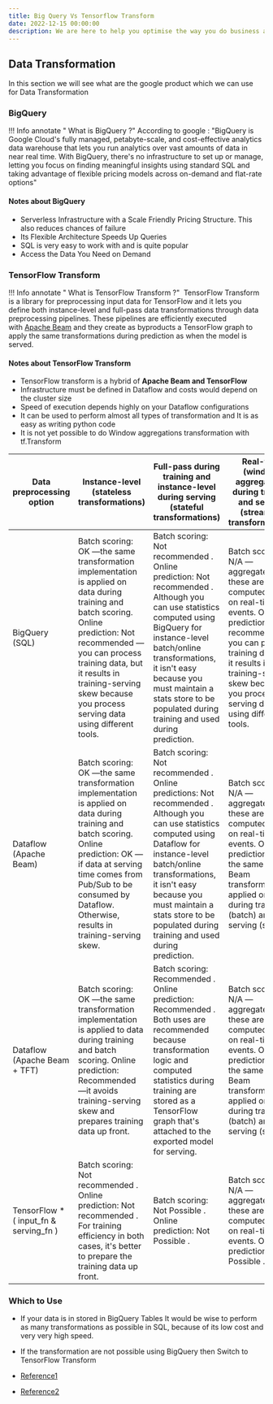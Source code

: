 ```yaml
---
title: Big Query Vs Tensorflow Transform
date: 2022-12-15 00:00:00
description: We are here to help you optimise the way you do business and scale your business to the globe using Quality Data, Machine Learning and Automation.
---
```

## Data Transformation 

In this section we will see what are the google product which we can use for Data Transformation

### BigQuery
!!! Info annotate " What is BigQuery ?" 
	According to google : "BigQuery is Google Cloud's fully managed, petabyte-scale, and cost-effective analytics data warehouse that lets you run analytics over vast amounts of data in near real time. With BigQuery, there's no infrastructure to set up or manage, letting you focus on finding meaningful insights using standard SQL and taking advantage of flexible pricing models across on-demand and flat-rate options"

#### Notes about BigQuery
- Serverless Infrastructure with a Scale Friendly Pricing Structure. This also reduces chances of failure
- Its Flexible Architecture Speeds Up Queries
- SQL is very easy to work with and is quite popular
- Access the Data You Need on Demand

### TensorFlow Transform
!!! Info annotate " What is TensorFlow Transform ?"
	 TensorFlow Transform is a library for preprocessing input data for TensorFlow and it lets you define both instance-level and full-pass data transformations through data preprocessing pipelines. These pipelines are efficiently executed with [Apache Beam](https://beam.apache.org/) and they create as byproducts a TensorFlow graph to apply the same transformations during prediction as when the model is served.

#### Notes about TensorFlow Transform
- TensorFlow transform is a hybrid of **Apache Beam and TensorFlow**
- Infrastructure must be defined in Dataflow and costs would depend on the cluster size 
- Speed of execution depends highly on your Dataflow configurations 
- It can be used to perform almost all types of transformation and It is as easy as writing python code
- It is not yet possible to do Window aggregations transformation with tf.Transform

| Data preprocessing option              | Instance-level (stateless transformations)                                                                                                                                                                                                                                                        | Full-pass during training and instance-level during serving    (stateful transformations)                                                                                                                                                                                                                        | Real-time (window) aggregations during training and serving (streaming    transformations)                                                                                                                                                                          |
|----------------------------------------|---------------------------------------------------------------------------------------------------------------------------------------------------------------------------------------------------------------------------------------------------------------------------------------------------|------------------------------------------------------------------------------------------------------------------------------------------------------------------------------------------------------------------------------------------------------------------------------------------------------------------|---------------------------------------------------------------------------------------------------------------------------------------------------------------------------------------------------------------------------------------------------------------------|
| BigQuery (SQL)                         | Batch scoring: OK —the same transformation implementation is      applied on data during training and batch scoring. Online prediction: Not recommended —you can process training data,      but it results in training-serving skew because you process serving data      using different tools. | Batch scoring: Not recommended . Online prediction: Not recommended . Although you can use statistics computed using BigQuery      for instance-level batch/online transformations, it isn't easy because      you must maintain a stats store to be populated during training and      used during prediction.  | Batch scoring: N/A —aggregates like these are computed based on      real-time events. Online prediction: Not recommended —you can process training data,      but it results in training-serving skew because you process serving data      using different tools. |
| Dataflow (Apache Beam)                 | Batch scoring: OK —the same transformation implementation is      applied on data during training and batch scoring. Online prediction: OK —if data at serving time comes from      Pub/Sub to be consumed by Dataflow.      Otherwise, results in training-serving skew.                         | Batch scoring: Not recommended . Online predictions: Not recommended . Although you can use statistics computed using Dataflow      for instance-level batch/online transformations, it isn't easy      because you must maintain a stats store to be populated during training      and used during prediction. | Batch scoring: N/A —aggregates like these are computed      based on real-time events. Online prediction: OK —the same Apache Beam transformation is      applied on data during training (batch) and serving (stream).                                             |
| Dataflow (Apache Beam + TFT)           | Batch scoring: OK —the same transformation implementation is      applied to data during training and batch scoring. Online prediction: Recommended —it avoids training-serving skew      and prepares training data up front.                                                                    | Batch scoring: Recommended . Online prediction: Recommended . Both uses are recommended because transformation logic and computed      statistics during training are stored as a TensorFlow      graph that's attached to the exported model for serving.                                                       | Batch scoring: N/A —aggregates like these are computed      based on real-time events. Online prediction: OK —the same Apache Beam transformation is      applied on data during training (batch) and serving (stream).                                             |
| TensorFlow * ( input_fn & serving_fn ) | Batch scoring: Not recommended . Online prediction: Not recommended . For training efficiency in both cases, it's better to prepare the      training data up front.                                                                                                                              | Batch scoring: Not Possible . Online prediction: Not Possible .                                                                                                                                                                                                                                                  | Batch scoring: N/A —aggregates like these are computed      based on real-time events. Online prediction: Not Possible .                                                                                                                                            |

### Which to Use
- If your data is in stored in BigQuery Tables It would be wise to perform as many transformations as possible in SQL, because of its low cost and very very high speed. 
- If the transformation are not possible using BigQuery then Switch to TensorFlow Transform 

- [Reference1](https://cloud.google.com/architecture/data-preprocessing-for-ml-with-tf-transform-pt1#preprocessing_options_summary)
- [Reference2](https://datatonic.com/insights/tensorflow-transform-bigquery-data-transformation/)
